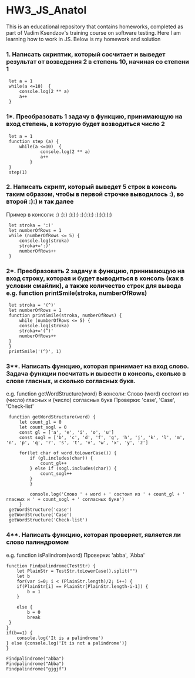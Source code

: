 # HW3_JS_Anatol
This is an educational repository that contains homeworks, completed as part of Vadim Ksendzov's training course on software testing. Here I am learning how to work in JS. Below is my homework and solution

### 1. Написать скриптик, который сосчитает и выведет результат от возведения 2 в степень 10, начиная со степени 1
```
 let a = 1
 while(a <=10)  {
     console.log(2 ** a)
     a++
 }
```
### 1*. Преобразовать 1 задачу в функцию, принимающую на вход степень, в которую будет возводиться число 2
```
 let a = 1
 function step (a) {
     while(a <=10)  {
             console.log(2 ** a)
             a++
         }
 }
 step(1)
```
### 2. Написать скрипт, который выведет 5 строк в консоль таким образом, чтобы в первой строчке выводилось :), во второй :):) и так далее
 Пример в консоли:
  :)
  :):)
  :):):)
  :):):):)
  :):):):):)
```
 let stroka = ':)'
 let numberOfRows = 1
 while (numberOfRows <= 5) {
     console.log(stroka)
     stroka+=':)'
     numberOfRows++
 }
```
### 2*. Преобразовать 2 задачу в функцию, принимающую на вход строку, которая и будет выводиться в консоль (как в условии смайлик), а также количество строк для вывода e.g. function printSmile(stroka, numberOfRows)
```
 let stroka = '(^)'
 let numberOfRows = 1
 function printSmile(stroka, numberOfRows) {
     while (numberOfRows <= 5) {
     console.log(stroka)
     stroka+='(^)'
     numberOfRows++
 }
 }
 printSmile('(^)', 1)
```
### 3**.  Написать функцию, которая принимает на вход слово. Задача функции посчитать и вывести в консоль, сколько в слове гласных, и сколько согласных букв.
  e.g. function getWordStructure(word)
  В консоли: 
  Слово (word) состоит из  (число) гласных и (число) согласных букв
  Проверки: 'case', 'Case', 'Check-list'
```
 function getWordStructure(word) {
     let count_gl = 0
     let count_sogl = 0
     const gl = ['a', 'e', 'i', 'o', 'u']
     const sogl = ['b', 'c', 'd', 'f', 'g', 'h', 'j', 'k', 'l', 'm', 'n', 'p', 'q', 'r', 's', 't', 'v', 'w', 'x', 'y', 'z']

     for(let char of word.toLowerCase()) {
         if (gl.includes(char)) {
             count_gl++
         } else if (sogl.includes(char)) {
             count_sogl++
         }
         }
        
         console.log('Слово ' + word + ' состоит из ' + count_gl + ' гласных и ' + count_sogl + ' согласных букв')
     }
 getWordStructure('case')
 getWordStructure('Case')
 getWordStructure('Check-list')
```
### 4**. Написать функцию, которая проверяет, является ли слово палиндромом
  e.g. function isPalindrom(word)
  Проверки: 'abba', 'Abba'
```
function Findpalindrome(TestStr) {
    let PlainStr = TestStr.toLowerCase().split("")
    let b
    for(var i=0; i < (PlainStr.length)/2; i++) {
    if(PlainStr[i] == PlainStr[PlainStr.length-i-1]) {
        b = 1
    }

    else {
        b = 0
        break
 }
}
if(b==1) {
    console.log('It is a palindrome')
} else {console.log('It is not a palindrome')}
}

Findpalindrome("abba")
Findpalindrome("Abba")
Findpalindrome("gjgjf")
```
